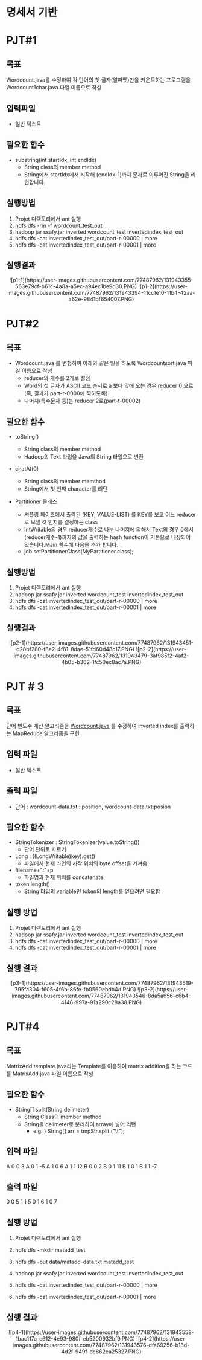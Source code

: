 # 명세서 기반

# PJT#1

## 목표

Wordcount.java를 수정하여 각 단어의 첫 글자(알파멧)만을 카운트하는 프로그램을 Wordcount1char.java 파일 이름으로 작성

## 입력파일

- 일반 텍스트

## 필요한 함수

- substring(int startIdx, int endIdx)
  - String class의 member method
  - String에서 startIdx에서 시작해 (endIdx-1)까지 문자로 이루어진 String을 리턴합니다.

## 실행방법

1. Projet 디렉토리에서 ant 실행
2. hdfs dfs -rm -f wordcount_test_out
3. hadoop jar ssafy.jar inverted wordcount_test invertedindex_test_out
4. hdfs dfs -cat invertedindex_test_out/part-r-00000 | more
5. hdfs dfs -cat invertedindex_test_out/part-r-00001 | more

## 실행결과

<p align="center">
    ![p1-1](https://user-images.githubusercontent.com/77487962/131943355-563e79cf-b61c-4a8a-a5ec-a94ec1be9d30.PNG)
    ![p1-2](https://user-images.githubusercontent.com/77487962/131943394-11cc1e10-11b4-42aa-a62e-9841bf654007.PNG)
</p>





# PJT#2

## 목표

- Wordcount.java 를 변형하여 아래와 같은 일을 하도록 Wordcountsort.java 파일 이름으로 작성
  - reducer의 개수를 2개로 설정
  - Word의 첫 글자가 ASCII 코드 순서로 a 보다 앞에 오는 경우 reducer 0 으로 (즉, 결과가 part-r-0000에 찍히도록)
  - 나머지(특수문자 등)는 reducer 2로(part-t-00002)

## 필요한 함수

- toString()
  - String class의 member method
  - Hadoop의 Text 타입을 Java의 String 타입으로 변환

- chatAt(0)
  - String class의 member memthod
  - String에서 첫 번째 character를 리턴

- Partitioner 클래스

  - 셔플링 페이즈에서 출력된 (KEY, VALUE-LIST) 를 KEY를 보고 어느 reducer로 보낼 것 인지를 결정하는 class
  - IntWritable의 경우 reducer개수로 나눈 나머지에 의해서 Text의 경우 0에서 (reducer개수-1)까지의 값을 출력하는
    hash function이 기본으로 내장되어 있습니다.Main 함수에 다음을 추가 합니다.
  - job.setPartitionerClass(MyPartitioner.class);

  

## 실행방법

1. Projet 디렉토리에서 ant 실행
2. hadoop jar ssafy.jar inverted wordcount_test invertedindex_test_out
3. hdfs dfs -cat invertedindex_test_out/part-r-00000 | more
4. hdfs dfs -cat invertedindex_test_out/part-r-00001 | more

## 실행결과

<p align="center">
    ![p2-1](https://user-images.githubusercontent.com/77487962/131943451-d28bf280-f8e2-4f81-8dae-51fd60d48c17.PNG)
    ![p2-2](https://user-images.githubusercontent.com/77487962/131943479-3af985f2-4af2-4b05-b362-1fc50ec8ac7a.PNG)
</p>

# PJT # 3

## 목표

단어 빈도수 계산 알고리즘을 [Wordcount.java](http://wordcount.java) 를 수정하여 inverted index를 출력하는 MapReduce 알고리즘을 구현

## 입력 파일

- 일반 텍스트

## 출력 파일

- 단어 : <tab>wordcount-data.txt : position, wordcount-data.txt:posion

## 필요한 함수

- StringTokenizer : StringTokenizer(value.toString())
  - 단어 단위로 자르기
- Long : ((LongWritable)key).get()
  - 파일에서 현재 라인의 시작 위치의 byte offset을 가져옴
- filename+":"+p
  - 파일명과 현재 위치를 concatenate
- token.length()
  - String 타입의 variable인 token의 length를 얻으려면 필요함

## 실행 방법

1. Projet 디렉토리에서 ant 실행
2. hadoop jar ssafy.jar inverted wordcount_test invertedindex_test_out
3. hdfs dfs -cat invertedindex_test_out/part-r-00000 | more
4. hdfs dfs -cat invertedindex_test_out/part-r-00001 | more

## 실행 결과

<p align="center">
    ![p3-1](https://user-images.githubusercontent.com/77487962/131943519-795fa304-f605-4f6b-86fe-fb0560ebdb4d.PNG)
    ![p3-2](https://user-images.githubusercontent.com/77487962/131943546-8da5a656-c6b4-4146-997a-91a290c28a38.PNG)
</p>

# PJT#4

## 목표

MatrixAdd.template.java라는 Template를 이용하여 matrix addition을 하는 코드를 MatrixAdd.java 파일 이름으로 작성


## 필요한 함수

- String[] split(String delimeter)
  - String Class의 member method
  - String을 delimeter로 분리하여 array에 넣어 리턴
    - e.g. ) String[] arr = tmpStr.split ("\t");


## 입력 파일

A   0   0   3
A   0   1   -5
A   1   0   6
A   1   1   12
B   0   0   2
B   0   1   11
B   1   0   1
B   1   1   -7

## 출력 파일

0   0   5
1   1   5
0   1   6
1   0   7

## 실행 방법

1. Projet 디렉토리에서 ant 실행

2. hdfs dfs -mkdir matadd_test

3. hdfs dfs -put data/matadd-data.txt matadd_test

4. hadoop jar ssafy.jar inverted wordcount_test invertedindex_test_out

5. hdfs dfs -cat invertedindex_test_out/part-r-00000 | more

6. hdfs dfs -cat invertedindex_test_out/part-r-00001 | more

   

## 실행 결과

<p align="center">
    ![p4-1](https://user-images.githubusercontent.com/77487962/131943558-1bac117a-c612-4e93-980f-eb5200932bf9.PNG)
    ![p4-2](https://user-images.githubusercontent.com/77487962/131943576-dfa69256-b18d-4d2f-949f-dc862ca25327.PNG)
</p>


